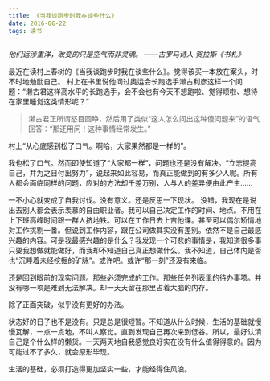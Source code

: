 ```yaml
---
title: 《当我谈跑步时我在谈些什么》
date: 2016-06-22
tags: 读书
---
```

*他们远涉重洋，改变的只是空气而非灵魂。
——古罗马诗人 贺拉斯《书札》*

最近在读村上春树的《当我谈跑步时我在谈些什么》。觉得该买一本放在案头，时不时地勉励自己。
村上在书里说他问过奥运会长跑选手濑古利彦这样一个问题：“濑古君这样高水平的长跑选手，会不会也有今天不想跑啦、觉得烦啦、想待在家里睡觉这类情形呢？”
>濑古君正所谓怒目圆睁，然后用了类似“这人怎么问出这种傻问题来”的语气回答：“那还用问！这种事情经常发生。”

村上“从心底感到松了口气。啊哈，大家果然都是一样的”。

我也松了口气。然而即使知道了“大家都一样”，问题也还是没有解决。“立志提高自己，并为之日付出努力”，说起来如此容易，而真正能做到的有多少人呢。所有人都会面临同样的问题，应对的方法却千差万别，人与人的差异便由此产生……

一不小心就变成了自我讨伐。没有意义。还是反思一下现状。
没错，我现在是说出去别人都会表示羡慕的自由职业者。我可以自己决定工作的时间、地点。不用在上下班高峰时间跟一群人挤地铁。可以在工作日去上吉他课。甚至可以偶尔矫情地对工作挑剔一番。但说到工作内容，跟在公司做其实没有差别。依然不是自己最感兴趣的内容。可是我最感兴趣的是什么？我发现一个可悲的事情是，我知道很多事只要我想做就能做好，而我却不知道自己真正想做什么。我不知道，自己体内是否也“沉睡着未经挖掘的矿脉”。或许吧。或许“那一刻”还没有来临。

还是回到眼前的现实问题。那些必须完成的工作。那些任务列表里的待办事项。并没有哪一项是难到无法解决。却一天天留在那里占着大脑的内存。

除了正面突破，似乎没有更好的办法。

状态好的日子也不是没有。只是总是很短暂。不知道从什么时候，生活的基础就慢慢瓦解，一点一点地，不叫人察觉。直到发现自己再次来到低谷。所以，最好认清自己是个什么样的懒货。一天两天地自我感觉良好实在没有什么值得得意的。因为可能过不了多久，就会原形毕现。

生活的基础，必须打造得更加坚实一些，才能经得住风浪。
